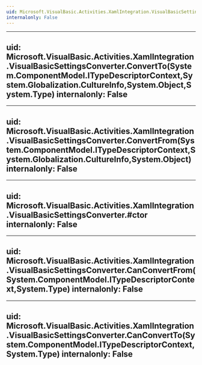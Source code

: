 ```yaml
---
uid: Microsoft.VisualBasic.Activities.XamlIntegration.VisualBasicSettingsConverter
internalonly: False
---
```


---
uid: Microsoft.VisualBasic.Activities.XamlIntegration.VisualBasicSettingsConverter.ConvertTo(System.ComponentModel.ITypeDescriptorContext,System.Globalization.CultureInfo,System.Object,System.Type)
internalonly: False
---

---
uid: Microsoft.VisualBasic.Activities.XamlIntegration.VisualBasicSettingsConverter.ConvertFrom(System.ComponentModel.ITypeDescriptorContext,System.Globalization.CultureInfo,System.Object)
internalonly: False
---

---
uid: Microsoft.VisualBasic.Activities.XamlIntegration.VisualBasicSettingsConverter.#ctor
internalonly: False
---

---
uid: Microsoft.VisualBasic.Activities.XamlIntegration.VisualBasicSettingsConverter.CanConvertFrom(System.ComponentModel.ITypeDescriptorContext,System.Type)
internalonly: False
---

---
uid: Microsoft.VisualBasic.Activities.XamlIntegration.VisualBasicSettingsConverter.CanConvertTo(System.ComponentModel.ITypeDescriptorContext,System.Type)
internalonly: False
---
